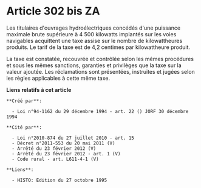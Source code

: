 # Article 302 bis ZA

Les titulaires d'ouvrages hydroélectriques concédés d'une puissance maximale brute supérieure à 4 500 kilowatts implantés sur
les voies navigables acquittent une taxe assise sur le nombre de kilowattheures produits. Le tarif de la taxe est de 4,2
centimes par kilowattheure produit.

La taxe est constatée, recouvrée et contrôlée selon les mêmes procédures et sous les mêmes sanctions, garanties et privilèges
que la taxe sur la valeur ajoutée. Les réclamations sont présentées, instruites et jugées selon les règles applicables à
cette même taxe.

**Liens relatifs à cet article**

	**Créé par**:

	  - Loi n°94-1162 du 29 décembre 1994 - art. 22 () JORF 30 décembre 1994

	**Cité par**:

	  - Loi n°2010-874 du 27 juillet 2010 - art. 15
	  - Décret n°2011-553 du 20 mai 2011 (V)
	  - Arrêté du 23 février 2012 (V)
	  - Arrêté du 23 février 2012 - art. 1 (V)
	  - Code rural - art. L611-4-1 (V)

	**Liens**:

	  - HISTO: Edition du 27 octobre 1995
